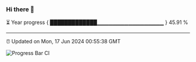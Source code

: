 ### Hi there 👋

⏳ Year progress { █████████████▁▁▁▁▁▁▁▁▁▁▁▁▁▁▁▁▁ } 45.91 %

---

⏰ Updated on Mon, 17 Jun 2024 00:55:38 GMT

![Progress Bar CI](https://github.com/liununu/liununu/workflows/Progress%20Bar%20CI/badge.svg)
